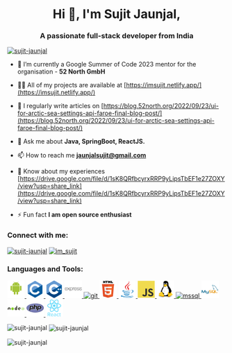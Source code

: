 <h1 align="center">Hi 👋, I'm Sujit Jaunjal,</h1>
<h3 align="center">A passionate full-stack developer from India</h3>


<p align="left"> <a href="https://github.com/ryo-ma/github-profile-trophy"><img src="https://github-profile-trophy.vercel.app/?username=sujit-jaunjal" alt="sujit-jaunjal" /></a> </p>

- 🌱 I’m currently a Google Summer of Code 2023 mentor for the organisation - **52 North GmbH**

- 👨‍💻 All of my projects are available at [https://imsujit.netlify.app/](https://imsujit.netlify.app/)

- 📝 I regularly write articles on [https://blog.52north.org/2022/09/23/ui-for-arctic-sea-settings-api-faroe-final-blog-post/](https://blog.52north.org/2022/09/23/ui-for-arctic-sea-settings-api-faroe-final-blog-post/)

- 💬 Ask me about **Java, SpringBoot, ReactJS.**

- 📫 How to reach me **jaunjalsujit@gmail.com**

- 📄 Know about my experiences [https://drive.google.com/file/d/1sK8QRfbcyrxRRP9yLipsTbEF1e27ZOXY/view?usp=share_link](https://drive.google.com/file/d/1sK8QRfbcyrxRRP9yLipsTbEF1e27ZOXY/view?usp=share_link)

- ⚡ Fun fact **I am open source enthusiast**

<h3 align="left">Connect with me:</h3>
<p align="left">
<a href="https://linkedin.com/in/sujit-jaunjal" target="blank"><img align="center" src="https://raw.githubusercontent.com/rahuldkjain/github-profile-readme-generator/master/src/images/icons/Social/linked-in-alt.svg" alt="sujit-jaunjal" height="30" width="40" /></a>
<a href="https://www.leetcode.com/im_sujit" target="blank"><img align="center" src="https://raw.githubusercontent.com/rahuldkjain/github-profile-readme-generator/master/src/images/icons/Social/leet-code.svg" alt="im_sujit" height="30" width="40" /></a>
</p>

<h3 align="left">Languages and Tools:</h3>
<p align="left"> <a href="https://developer.android.com" target="_blank" rel="noreferrer"> <img src="https://raw.githubusercontent.com/devicons/devicon/master/icons/android/android-original-wordmark.svg" alt="android" width="40" height="40"/> </a> <a href="https://www.cprogramming.com/" target="_blank" rel="noreferrer"> <img src="https://raw.githubusercontent.com/devicons/devicon/master/icons/c/c-original.svg" alt="c" width="40" height="40"/> </a> <a href="https://www.w3schools.com/cpp/" target="_blank" rel="noreferrer"> <img src="https://raw.githubusercontent.com/devicons/devicon/master/icons/cplusplus/cplusplus-original.svg" alt="cplusplus" width="40" height="40"/> </a> <a href="https://expressjs.com" target="_blank" rel="noreferrer"> <img src="https://raw.githubusercontent.com/devicons/devicon/master/icons/express/express-original-wordmark.svg" alt="express" width="40" height="40"/> </a> <a href="https://git-scm.com/" target="_blank" rel="noreferrer"> <img src="https://www.vectorlogo.zone/logos/git-scm/git-scm-icon.svg" alt="git" width="40" height="40"/> </a> <a href="https://www.w3.org/html/" target="_blank" rel="noreferrer"> <img src="https://raw.githubusercontent.com/devicons/devicon/master/icons/html5/html5-original-wordmark.svg" alt="html5" width="40" height="40"/> </a> <a href="https://www.java.com" target="_blank" rel="noreferrer"> <img src="https://raw.githubusercontent.com/devicons/devicon/master/icons/java/java-original.svg" alt="java" width="40" height="40"/> </a> <a href="https://developer.mozilla.org/en-US/docs/Web/JavaScript" target="_blank" rel="noreferrer"> <img src="https://raw.githubusercontent.com/devicons/devicon/master/icons/javascript/javascript-original.svg" alt="javascript" width="40" height="40"/> </a> <a href="https://www.linux.org/" target="_blank" rel="noreferrer"> <img src="https://raw.githubusercontent.com/devicons/devicon/master/icons/linux/linux-original.svg" alt="linux" width="40" height="40"/> </a> <a href="https://www.microsoft.com/en-us/sql-server" target="_blank" rel="noreferrer"> <img src="https://www.svgrepo.com/show/303229/microsoft-sql-server-logo.svg" alt="mssql" width="40" height="40"/> </a> <a href="https://www.mysql.com/" target="_blank" rel="noreferrer"> <img src="https://raw.githubusercontent.com/devicons/devicon/master/icons/mysql/mysql-original-wordmark.svg" alt="mysql" width="40" height="40"/> </a> <a href="https://nodejs.org" target="_blank" rel="noreferrer"> <img src="https://raw.githubusercontent.com/devicons/devicon/master/icons/nodejs/nodejs-original-wordmark.svg" alt="nodejs" width="40" height="40"/> </a> <a href="https://www.php.net" target="_blank" rel="noreferrer"> <img src="https://raw.githubusercontent.com/devicons/devicon/master/icons/php/php-original.svg" alt="php" width="40" height="40"/> </a> <a href="https://reactjs.org/" target="_blank" rel="noreferrer"> <img src="https://raw.githubusercontent.com/devicons/devicon/master/icons/react/react-original-wordmark.svg" alt="react" width="40" height="40"/> </a> </p>

<p><img align="left" src="https://github-readme-stats.vercel.app/api/top-langs?username=sujit-jaunjal&show_icons=true&locale=en&layout=compact" alt="sujit-jaunjal" /></p>

<p>&nbsp;<img align="center" src="https://github-readme-stats.vercel.app/api?username=sujit-jaunjal&show_icons=true&locale=en" alt="sujit-jaunjal" /></p>

<p><img align="center" src="https://github-readme-streak-stats.herokuapp.com/?user=sujit-jaunjal&" alt="sujit-jaunjal" /></p>
